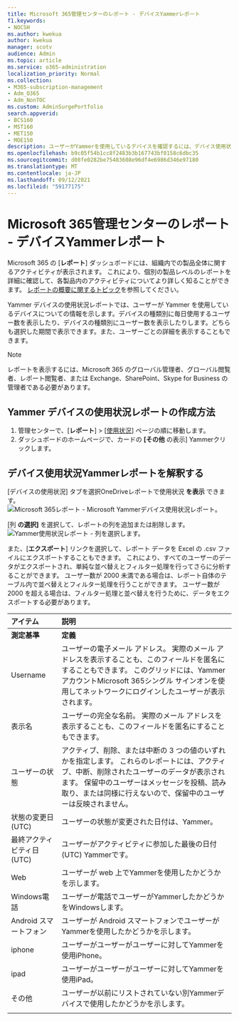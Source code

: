 ```yaml
---
title: Microsoft 365管理センターのレポート - デバイスYammerレポート
f1.keywords:
- NOCSH
ms.author: kwekua
author: kwekua
manager: scotv
audience: Admin
ms.topic: article
ms.service: o365-administration
localization_priority: Normal
ms.collection:
- M365-subscription-management
- Adm_O365
- Adm_NonTOC
ms.custom: AdminSurgePortfolio
search.appverid:
- BCS160
- MST160
- MET150
- MOE150
description: ユーザーがYammerを使用しているデバイスを確認するには、デバイス使用状況レポートをYammerします。
ms.openlocfilehash: b9c05f54b1cc8f2483b3b167743bf0158c6dbc35
ms.sourcegitcommit: d08fe0282be75483608e96df4e6986d346e97180
ms.translationtype: MT
ms.contentlocale: ja-JP
ms.lasthandoff: 09/12/2021
ms.locfileid: "59177175"
---
```

# <a name="microsoft-365-reports-in-the-admin-center---yammer-device-usage-report"></a>Microsoft 365管理センターのレポート - デバイスYammerレポート

Microsoft 365 の [**レポート**] ダッシュボードには、組織内での製品全体に関するアクティビティが表示されます。 これにより、個別の製品レベルのレポートを詳細に確認して、各製品内のアクティビティについてより詳しく知ることができます。 [レポートの概要に関するトピック](activity-reports.md)を参照してください。
  
Yammer デバイスの使用状況レポートでは、ユーザーが Yammer を使用しているデバイスについての情報を示します。デバイスの種類別に毎日使用するユーザー数を表示したり、デバイスの種類別にユーザー数を表示したりします。どちらも選択した期間で表示できます。また、ユーザーごとの詳細を表示することもできます。
  
> [!NOTE]
> レポートを表示するには、Microsoft 365 のグローバル管理者、グローバル閲覧者、レポート閲覧者、または Exchange、SharePoint、Skype for Business の管理者である必要があります。  
 
## <a name="how-do-i-get-to-the-yammer-device-usage-report"></a>Yammer デバイスの使用状況レポートの作成方法

1. 管理センターで、[**レポート**] \> [<a href="https://go.microsoft.com/fwlink/p/?linkid=2074756" target="_blank">使用状況</a>] ページの順に移動します。 
2. ダッシュボードのホームページで、カードの **[その他** の表示] Yammerクリックします。
  
## <a name="interpret-the-yammer-device-usage-report"></a>デバイス使用状況Yammerレポートを解釈する

[デバイスの使用状況] タブを選択OneDriveレポートで使用状況 **を表示** できます。<br/>![Microsoft 365レポート - Microsoft Yammerデバイス使用状況レポート。](../../media/e21af4c0-0ad2-4485-8ab1-2f82d7dfa90e.png)

[列 **の選択]** を選択して、レポートの列を追加または削除します。  <br/> ![Yammer使用状況レポート - 列を選択します。](../../media/fc1fc8db-e197-4878-85c7-7ba0d67b9379.png)

また、[**エクスポート**] リンクを選択して、レポート データを Excel の .csv ファイルにエクスポートすることもできます。 これにより、すべてのユーザーのデータがエクスポートされ、単純な並べ替えとフィルター処理を行ってさらに分析することができます。 ユーザー数が 2000 未満である場合は、レポート自体のテーブル内で並べ替えとフィルター処理を行うことができます。 ユーザー数が 2000 を超える場合は、フィルター処理と並べ替えを行うために、データをエクスポートする必要があります。 
  
|アイテム|説明|
|:-----|:-----|
|**測定基準**|**定義**|
|Username  <br/> |ユーザーの電子メール アドレス。 実際のメール アドレスを表示することも、このフィールドを匿名にすることもできます。 このグリッドには、YammerアカウントMicrosoft 365シングル サインオンを使用してネットワークにログインしたユーザーが表示されます。 <br/> |
|表示名  <br/> |ユーザーの完全な名前。 実際のメール アドレスを表示することも、このフィールドを匿名にすることもできます。  <br/> |
|ユーザーの状態  <br/> |アクティブ、削除、または中断の 3 つの値のいずれかを指定します。 これらのレポートには、アクティブ、中断、削除されたユーザーのデータが表示されます。 保留中のユーザーはメッセージを投稿、読み取り、または同様に行えないので、保留中のユーザーは反映されません。   <br/> |
|状態の変更日 (UTC)  <br/> |ユーザーの状態が変更された日付は、Yammer。  <br/> |
|最終アクティビティ日 (UTC)  <br/> |ユーザーがアクティビティに参加した最後の日付 (UTC) Yammerです。  <br/> |
|Web  <br/> |ユーザーが web 上でYammerを使用したかどうかを示します。  <br/> |
|Windows電話  <br/> | ユーザーが電話でユーザーがYammerしたかどうかをWindowsします。  <br/> |
|Android スマートフォン  <br/> |ユーザーが Android スマートフォンでユーザーがYammerを使用したかどうかを示します。 <br/>|
|iphone <br/> | ユーザーがユーザーがユーザーに対してYammerを使用iPhone。  <br/> |
|ipad  <br/> |ユーザーがユーザーがユーザーに対してYammerを使用iPad。 <br/>|
|その他  <br/> |ユーザーが以前にリストされていない別Yammerデバイスで使用したかどうかを示します。 <br/>|
|||